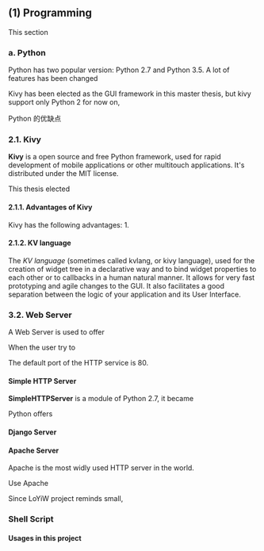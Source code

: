 ## (1) Programming
This section 

### a. Python

Python has two popular version: Python 2.7 and Python 3.5. A lot of features has been changed  

Kivy has been elected as the GUI framework in this master thesis, but kivy support only Python 2 for now on, 

Python 的优缺点

### 2.1. Kivy
**Kivy** is a open source and free Python framework, used for rapid development of mobile applications or other multitouch applications. It's distributed under the MIT license.

This thesis elected 

#### 2.1.1. Advantages of Kivy
Kivy has the following advantages:
1. 

#### 2.1.2. KV language
The _KV language_ (sometimes called kvlang, or kivy language), used for the creation of widget tree in a declarative way and to bind widget properties to each other or to callbacks in a human natural manner. It allows for very fast prototyping and agile changes to the GUI. It also facilitates a good separation between the logic of your application and its User Interface.

### 3.2. Web Server

A Web Server is used to offer 

When the user try to 

The default port of the HTTP service is 80. 

#### Simple HTTP Server

**SimpleHTTPServer** is a module of Python 2.7, it became 



Python offers 

#### Django Server


#### Apache Server

Apache is the most widly used HTTP server in the world.

Use Apache 

Since LoYiW project reminds small, 

### Shell Script

#### Usages in this project
